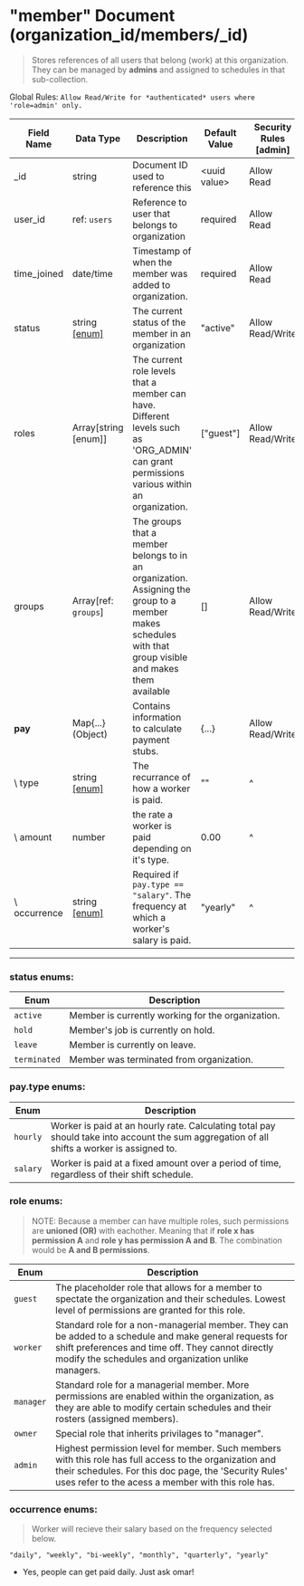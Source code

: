 # "member" Document (organization_id/members/_id)

> Stores references of all users that belong (work) at this organization. They can be managed by **admins** and assigned to schedules in that sub-collection.

Global Rules: ```Allow Read/Write for *authenticated* users where 'role=admin' only.```

|Field Name |Data Type |Description | Default Value |Security Rules [admin] |
--- | --- | --- | --- | ---
|_id|string|Document ID used to reference this|\<uuid value\>|Allow Read|
|user_id|ref: ```users```|Reference to user that belongs to organization|required|Allow Read|
|time_joined|date/time|Timestamp of when the member was added to organization.|required|Allow Read|
|status|string [[enum]](#status-enums)|The current status of the member in an organization|"active"|Allow Read/Write|
|roles|Array[string [enum]]|The current role levels that a member can have. Different levels such as 'ORG_ADMIN' can grant permissions various within an organization.|["guest"]|Allow Read/Write
|groups|Array[ref: ```groups```]|The groups that a member belongs to in an organization. Assigning the group to a member makes schedules with that group visible and makes them available|[]|Allow Read/Write
|**pay**|Map{...} (Object)|Contains information to calculate payment stubs.|{...}|Allow Read/Write|
|\\ type|string [[enum]](#paytype-enums)|The recurrance of how a worker is paid. |""|^|
|\\ amount|number|the rate a worker is paid depending on it's type. |0.00|^|
|\\ occurrence|string [[enum]](#occurence-enums)|Required if ```pay.type == "salary"```. The frequency at which a worker's salary is paid.|"yearly"|^|

---

### status enums:
|Enum |Description |
--- | ---
|```active```|Member is currently working for the organization.|
|```hold```|Member's job is currently on hold.|
|```leave```|Member is currently on leave.|
|```terminated```|Member was terminated from organization.|

### pay.type enums:
|Enum |Description |
--- | ---
|```hourly```|Worker is paid at an hourly rate. Calculating total pay should take into account the sum aggregation of all shifts a worker is assigned to.|
|```salary```|Worker is paid at a fixed amount over a period of time, regardless of their shift schedule.|

### role enums:

> NOTE: Because a member can have multiple roles, such permissions are **unioned (OR)** with eachother. Meaning that if **role x has permission A** and **role y has permission A and B**. The combination would be **A and B permissions**.

|Enum |Description |
--- | ---
|```guest```|The placeholder role that allows for a member to spectate the organization and their schedules. Lowest level of permissions are granted for this role.|
|```worker```|Standard role for a non-managerial member. They can be added to a schedule and make general requests for shift preferences and time off. They cannot directly modify the schedules and organization unlike managers.
|```manager```|Standard role for a managerial member. More permissions are enabled within the organization, as they are able to modify certain schedules and their rosters (assigned members).|
|```owner```|Special role that inherits privilages to "manager".|
|```admin```|Highest permission level for member. Such members with this role has full access to the organization and their schedules. For this doc page, the 'Security Rules' uses refer to the acess a member with this role has.|

### occurrence enums:

> Worker will recieve their salary based on the frequency selected below.

```
"daily", "weekly", "bi-weekly", "monthly", "quarterly", "yearly"
```

- Yes, people can get paid daily. Just ask omar!
